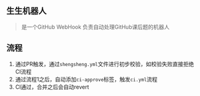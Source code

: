 ## 生生机器人

> 是一个GitHub WebHook 负责自动处理GitHub课后题的机器人


## 流程
1. 通过PR触发，通过`shengsheng.yml`文件进行初步校验，如校验失败直接拒绝CI流程  
2. 通过流程1之后，自动添加`ci-approve`标签，触发`ci.yml`流程
3. CI通过，合并之后会自动revert

